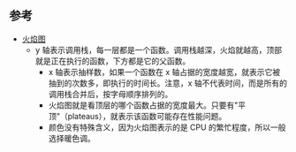## 参考
- [火焰图](http://www.ruanyifeng.com/blog/2017/09/flame-graph.html)
  - y 轴表示调用栈，每一层都是一个函数。调用栈越深，火焰就越高，顶部就是正在执行的函数，下方都是它的父函数。
    - x 轴表示抽样数，如果一个函数在 x 轴占据的宽度越宽，就表示它被抽到的次数多，即执行的时间长。注意，x 轴不代表时间，而是所有的调用栈合并后，按字母顺序排列的。
    - 火焰图就是看顶层的哪个函数占据的宽度最大。只要有"平顶"（plateaus），就表示该函数可能存在性能问题。
    - 颜色没有特殊含义，因为火焰图表示的是 CPU 的繁忙程度，所以一般选择暖色调。